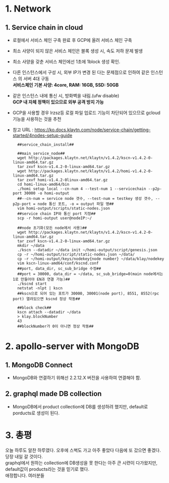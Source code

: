 # 1. Network

## 1. Service chain in cloud
- 로컬에서 서비스 체인 구축 완료 후 GCP에 올려 서비스 체인 구축        
- 최소 사양이 되지 않은 서비스 체인은 블록 생성 시, 속도 저하 문제 발생        
- 최소 사양을 갖춘 서비스 체인에선 1초에 1block 생성 확인.        
- 다른 인스턴스에서 구성 시, 외부 IP가 변경 된 다는 문제점으로 인하여 같은 인스턴스 의 서버 4대 구동        
**서비스체인 기본 사양: 4core, RAM: 16GB, SSD: 50GB**        
- 같은 인스턴스 내에 통신 시, 방화벽을 내림.(ufw disable)        
**GCP 내 자체 정책이 있으므로 외부 공격 방지 가능**        
- GCP을 사용할 경우 lrzsz등 로컬 파일 업로드 기능이 차단되어 있으므로 gcloud 기능을 사용하는 것을 추천    
- 참고 URL : https://ko.docs.klaytn.com/node/service-chain/getting-started/4nodes-setup-guide
        
        ##service_chain_install##

        ##main_service_node##
        wget http://packages.klaytn.net/klaytn/v1.4.2/kscn-v1.4.2-0-linux-amd64.tar.gz
        tar zxvf kscn-v1.4.2-0-linux-amd64.tar.gz
        wget http://packages.klaytn.net/klaytn/v1.4.2/homi-v1.4.2-0-linux-amd64.tar.gz
        tar zxvf homi-v1.4.2-0linux-amd64.tar.gz
        cd homi-linux-amd64/bin
        ./homi setup local --cn-num 4 --test-num 1 --servicechain --p2p-port 30000 -o homi-output
        ##--cn-num = service node 갯수, --test-num = testkey 생성 갯수, --p2p-port = node 통신 포트, -o = output 파일 명##
        vim homi-output/scripts/static-nodes.json
        ##service chain IP와 통신 port 지정##
        scp -r homi-output user@nodeIP:~/

        ##node 초기화(모든 node에서 사용)##
        wget http://packages.klaytn.net/klaytn/v1.4.2/kscn-v1.4.2-0-linux-amd64.tar.gz
        tar zxvf kscn-v1.4.2-0-linux-amd64.tar.gz
        mkdir ~/data
        ./kscn --datadir ~/data init ~/homi-output/script/genesis.json
        cp -r ~/homi-output/script/static-nodes.json ~/data/
        cp -r ~/homi-output/keys/nodekey{node number} ~/data/klay/nodekey
        vim kscn-linux-amd64/conf/kscnd.conf
        ##port, data_dir, sc_sub_bridge 수정##
        ##port = 30000, data_dir = ~/data, sc_sub_bridge=0(main node에서는 1로 만들어야 EN과 연결 가능)##
        ./kscnd start
        netstat -nlpt | kscn
        ##kscn으로 되어 있는 포트가 30000, 30001(node port), 8551, 8552(rpc port) 열려있으면 kscnd 정상 작동##

        ##block check##
        kscn attach --datadir ~/data
        > klay.blockNumber
        43
        ##blockNumber가 0이 아니면 정상 작동##
        

# 2. apollo-server with MongoDB

## 1. MongoDB Connect
- MongoDB와 연결하기 위해선 2.2.12.X 버전을 사용하여 연결해야 함.

## 2. graphql made DB collection
- MongoDB에서 product collection에 DB를 생성하려 했지만, default로 porducts로 생성이 된다.

# 3. 총평

오늘 하루도 알찬 하루였다. 오후에 스벅도 가고 아주 좋았다 다음에 또 갔으면 좋겠다. 당장 내일 갈 것이다.<br>
graphql에서 원하는 collection에 DB생성을 못 한다는 아주 큰 시련이 다가왔지만, default값이 products라는 것을 믿기로 했다.<br>
애정합니다. 여러분들
